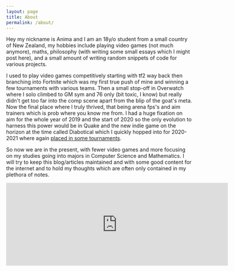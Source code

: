 ```yaml
---
layout: page
title: About
permalink: /about/
---
```


Hey my nickname is Anima and I am an 18y/o student from a small country of
New Zealand, my hobbies include playing video games (not much anymore), maths,
philosophy (with writing some small essays which I might post here),
and a small amount of writing random snippets of code for various projects.

I used to play video games competitively starting with tf2 way back then
branching into Fortnite which was my first true push of mine and winning
a few tournaments with various teams. Then a small stop-off in Overwatch
where I solo climbed to GM sym and 76 only (bit toxic, I know) but really
didn't get too far into the comp scene apart from the blip of the goat's meta.
Now the final place where I truly thrived, that being arena fps's and
aim trainers which is prob where you know me from. I had a huge fixation
on aim for the whole year of 2019 and the start of 2020 so the only evolution to
harness this power would be in Quake and the new indie game on the horizon
at the time called Diabotical which I quickly hopped into for
2020-2021 where again [placed in some tournaments](https://liquipedia.net/arenafps/Anima).

So now we are in the present, with fewer video games and more focusing on
my studies going into majors in Computer Science and Mathematics.
I will try to keep this blog/articles maintained and with some good content
for the internet and to hold my thoughts which are often only contained
in my plethora of notes.

<iframe src="https://github.com/sponsors/animafps/card" title="Sponsor animafps" height="225" width="600" style="border: 0;"></iframe>
